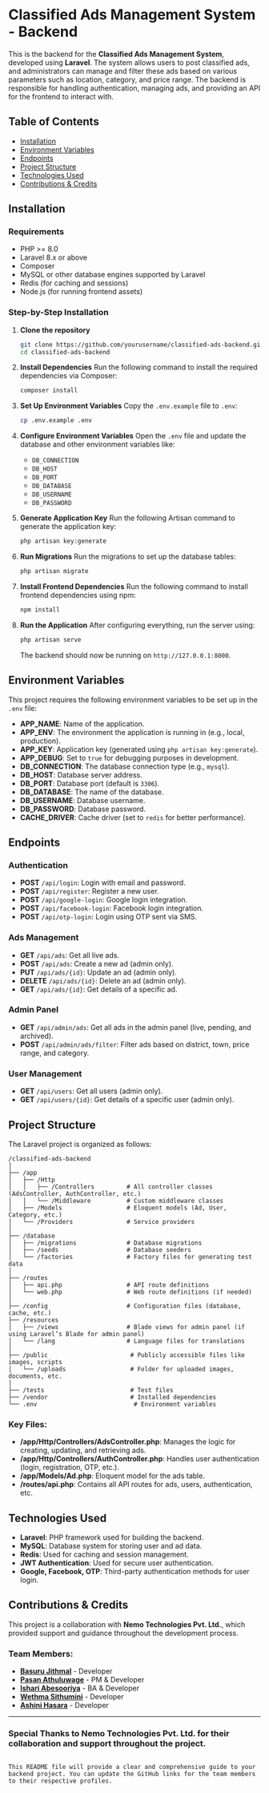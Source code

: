 

# Classified Ads Management System - Backend

This is the backend for the **Classified Ads Management System**, developed using **Laravel**. The system allows users to post classified ads, and administrators can manage and filter these ads based on various parameters such as location, category, and price range. The backend is responsible for handling authentication, managing ads, and providing an API for the frontend to interact with.

## Table of Contents
- [Installation](#installation)
- [Environment Variables](#environment-variables)
- [Endpoints](#endpoints)
- [Project Structure](#project-structure)
- [Technologies Used](#technologies-used)
- [Contributions & Credits](#contributions--credits)

## Installation

### Requirements
- PHP >= 8.0
- Laravel 8.x or above
- Composer
- MySQL or other database engines supported by Laravel
- Redis (for caching and sessions)
- Node.js (for running frontend assets)

### Step-by-Step Installation

1. **Clone the repository**
   ```bash
   git clone https://github.com/yourusername/classified-ads-backend.git
   cd classified-ads-backend


2. **Install Dependencies**
   Run the following command to install the required dependencies via Composer:
   ```bash
   composer install
   ```

3. **Set Up Environment Variables**
   Copy the `.env.example` file to `.env`:
   ```bash
   cp .env.example .env
   ```

4. **Configure Environment Variables**
   Open the `.env` file and update the database and other environment variables like:
   - `DB_CONNECTION`
   - `DB_HOST`
   - `DB_PORT`
   - `DB_DATABASE`
   - `DB_USERNAME`
   - `DB_PASSWORD`

5. **Generate Application Key**
   Run the following Artisan command to generate the application key:
   ```bash
   php artisan key:generate
   ```

6. **Run Migrations**
   Run the migrations to set up the database tables:
   ```bash
   php artisan migrate
   ```

7. **Install Frontend Dependencies**
   Run the following command to install frontend dependencies using npm:
   ```bash
   npm install
   ```

8. **Run the Application**
   After configuring everything, run the server using:
   ```bash
   php artisan serve
   ```
   The backend should now be running on `http://127.0.0.1:8000`.

## Environment Variables

This project requires the following environment variables to be set up in the `.env` file:

- **APP_NAME**: Name of the application.
- **APP_ENV**: The environment the application is running in (e.g., local, production).
- **APP_KEY**: Application key (generated using `php artisan key:generate`).
- **APP_DEBUG**: Set to `true` for debugging purposes in development.
- **DB_CONNECTION**: The database connection type (e.g., `mysql`).
- **DB_HOST**: Database server address.
- **DB_PORT**: Database port (default is `3306`).
- **DB_DATABASE**: The name of the database.
- **DB_USERNAME**: Database username.
- **DB_PASSWORD**: Database password.
- **CACHE_DRIVER**: Cache driver (set to `redis` for better performance).

## Endpoints

### Authentication
- **POST** `/api/login`: Login with email and password.
- **POST** `/api/register`: Register a new user.
- **POST** `/api/google-login`: Google login integration.
- **POST** `/api/facebook-login`: Facebook login integration.
- **POST** `/api/otp-login`: Login using OTP sent via SMS.

### Ads Management
- **GET** `/api/ads`: Get all live ads.
- **POST** `/api/ads`: Create a new ad (admin only).
- **PUT** `/api/ads/{id}`: Update an ad (admin only).
- **DELETE** `/api/ads/{id}`: Delete an ad (admin only).
- **GET** `/api/ads/{id}`: Get details of a specific ad.

### Admin Panel
- **GET** `/api/admin/ads`: Get all ads in the admin panel (live, pending, and archived).
- **POST** `/api/admin/ads/filter`: Filter ads based on district, town, price range, and category.

### User Management
- **GET** `/api/users`: Get all users (admin only).
- **GET** `/api/users/{id}`: Get details of a specific user (admin only).

## Project Structure

The Laravel project is organized as follows:

```
/classified-ads-backend
│
├── /app
│   ├── /Http
│   │   ├── /Controllers         # All controller classes (AdsController, AuthController, etc.)
│   │   └── /Middleware          # Custom middleware classes
│   ├── /Models                  # Eloquent models (Ad, User, Category, etc.)
│   └── /Providers               # Service providers
│
├── /database
│   ├── /migrations              # Database migrations
│   ├── /seeds                   # Database seeders
│   └── /factories               # Factory files for generating test data
│
├── /routes
│   ├── api.php                  # API route definitions
│   └── web.php                  # Web route definitions (if needed)
│
├── /config                      # Configuration files (database, cache, etc.)
├── /resources
│   ├── /views                   # Blade views for admin panel (if using Laravel’s Blade for admin panel)
│   └── /lang                    # Language files for translations
│
├── /public                       # Publicly accessible files like images, scripts
│   └── /uploads                  # Folder for uploaded images, documents, etc.
│
├── /tests                        # Test files
├── /vendor                       # Installed dependencies
└── .env                           # Environment variables
```

### Key Files:
- **/app/Http/Controllers/AdsController.php**: Manages the logic for creating, updating, and retrieving ads.
- **/app/Http/Controllers/AuthController.php**: Handles user authentication (login, registration, OTP, etc.).
- **/app/Models/Ad.php**: Eloquent model for the ads table.
- **/routes/api.php**: Contains all API routes for ads, users, authentication, etc.

## Technologies Used

- **Laravel**: PHP framework used for building the backend.
- **MySQL**: Database system for storing user and ad data.
- **Redis**: Used for caching and session management.
- **JWT Authentication**: Used for secure user authentication.
- **Google, Facebook, OTP**: Third-party authentication methods for user login.

## Contributions & Credits

This project is a collaboration with **Nemo Technologies Pvt. Ltd.**, which provided support and guidance throughout the development process.

### Team Members:
- **[Basuru Jithmal](https://github.com/basurujithmal)** - Developer
- **[Pasan Athuluwage](https://github.com/pasanathuluwage)** - PM & Developer
- **[Ishari Abesooriya](https://github.com/ishariabesooriya)** - BA & Developer
- **[Wethma Sithumini](https://github.com/wethmasithumini)** - Developer
- **[Ashini Hasara](https://github.com/ashinihasara)** - Developer

---

### Special Thanks to **Nemo Technologies Pvt. Ltd.** for their collaboration and support throughout the project.
```

This README file will provide a clear and comprehensive guide to your backend project. You can update the GitHub links for the team members to their respective profiles.
